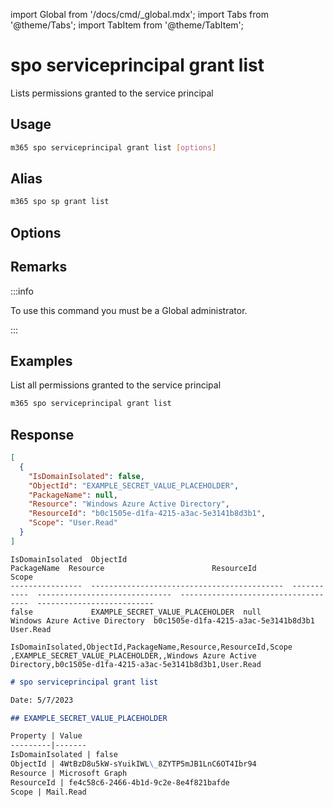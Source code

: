 <!-- DISCLAIMER: All secrets, passwords, and sensitive values in this document are examples only and not real credentials. -->
import Global from '/docs/cmd/_global.mdx';
import Tabs from '@theme/Tabs';
import TabItem from '@theme/TabItem';

# spo serviceprincipal grant list

Lists permissions granted to the service principal

## Usage

```sh
m365 spo serviceprincipal grant list [options]
```

## Alias

```sh
m365 spo sp grant list
```

## Options

<Global />

## Remarks

:::info

To use this command you must be a Global administrator.

:::

## Examples

List all permissions granted to the service principal

```sh
m365 spo serviceprincipal grant list
```

## Response

<Tabs>
  <TabItem value="JSON">

  ```json
  [
    {
      "IsDomainIsolated": false,
      "ObjectId": "EXAMPLE_SECRET_VALUE_PLACEHOLDER",
      "PackageName": null,
      "Resource": "Windows Azure Active Directory",
      "ResourceId": "b0c1505e-d1fa-4215-a3ac-5e3141b8d3b1",
      "Scope": "User.Read"
    }
  ]
  ```

  </TabItem>
  <TabItem value="Text">

  ```text
  IsDomainIsolated  ObjectId                                     PackageName  Resource                        ResourceId                            Scope
  ----------------  -------------------------------------------  -----------  ------------------------------  ------------------------------------  --------------------------
  false             EXAMPLE_SECRET_VALUE_PLACEHOLDER  null         Windows Azure Active Directory  b0c1505e-d1fa-4215-a3ac-5e3141b8d3b1  User.Read
  ```

  </TabItem>
  <TabItem value="CSV">

  ```csv
  IsDomainIsolated,ObjectId,PackageName,Resource,ResourceId,Scope
  ,EXAMPLE_SECRET_VALUE_PLACEHOLDER,,Windows Azure Active Directory,b0c1505e-d1fa-4215-a3ac-5e3141b8d3b1,User.Read
  ```

  </TabItem>
  <TabItem value="Markdown">

  ```md
  # spo serviceprincipal grant list 

  Date: 5/7/2023

  ## EXAMPLE_SECRET_VALUE_PLACEHOLDER

  Property | Value
  ---------|-------
  IsDomainIsolated | false
  ObjectId | 4WtBzD8u5kW-sYuikIWL\_8ZYTP5mJB1LnC6OT4Ibr94
  Resource | Microsoft Graph
  ResourceId | fe4c58c6-2466-4b1d-9c2e-8e4f821bafde
  Scope | Mail.Read
  ```

  </TabItem>
</Tabs>
